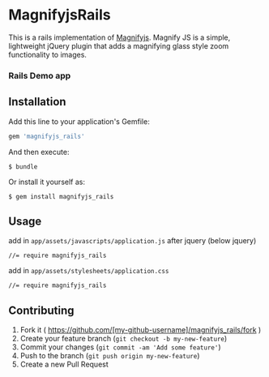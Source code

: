# MagnifyjsRails

This is a rails implementation of [Magnifyjs](https://github.com/thdoan/magnify). Magnify JS is a simple, lightweight jQuery plugin that adds a magnifying glass style zoom functionality to images.

### Rails Demo app



## Installation

Add this line to your application's Gemfile:

```ruby
gem 'magnifyjs_rails'
```

And then execute:

    $ bundle

Or install it yourself as:

    $ gem install magnifyjs_rails

## Usage
add in `app/assets/javascripts/application.js` after jquery (below jquery)

	//= require magnifyjs_rails

add in `app/assets/stylesheets/application.css` 

	//= require magnifyjs_rails

## Contributing

1. Fork it ( https://github.com/[my-github-username]/magnifyjs_rails/fork )
2. Create your feature branch (`git checkout -b my-new-feature`)
3. Commit your changes (`git commit -am 'Add some feature'`)
4. Push to the branch (`git push origin my-new-feature`)
5. Create a new Pull Request
